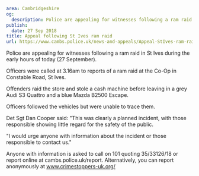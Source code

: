 ```yaml
area: Cambridgeshire
og:
  description: Police are appealing for witnesses following a ram raid in St Ives during the early hours of today (27 September).
publish:
  date: 27 Sep 2018
title: Appeal following St Ives ram raid
url: https://www.cambs.police.uk/news-and-appeals/Appeal-StIves-ram-raid
```

Police are appealing for witnesses following a ram raid in St Ives during the early hours of today (27 September).

Officers were called at 3.16am to reports of a ram raid at the Co-Op in Constable Road, St Ives.

Offenders raid the store and stole a cash machine before leaving in a grey Audi S3 Quattro and a blue Mazda B2500 Escape.

Officers followed the vehicles but were unable to trace them.

Det Sgt Dan Cooper said: "This was clearly a planned incident, with those responsible showing little regard for the safety of the public.

"I would urge anyone with information about the incident or those responsible to contact us."

Anyone with information is asked to call on 101 quoting 35/33126/18 or report online at cambs.police.uk/report. Alternatively, you can report anonymously at www.crimestoppers-uk.org/
